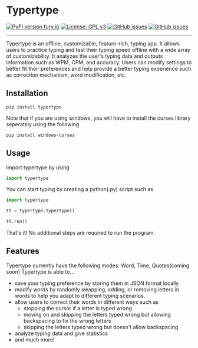 # Typertype
[![PyPI version fury.io](https://badge.fury.io/py/typertype.svg)](https://pypi.python.org/pypi/typertype/) [![License: GPL v3](https://img.shields.io/badge/License-GPLv3-blue.svg)](https://www.gnu.org/licenses/gpl-3.0) [![GitHub issues](https://img.shields.io/github/issues/StephenXie/Typertype)](https://GitHub.com/StephenXie/Typertype/issues/) [![GitHub issues](https://img.shields.io/github/issues-closed/StephenXie/Typertype)](https://github.com/StephenXie/Typertype/issues?q=is%3Aissue+is%3Aclosed)
***
Typertype is an offline, customizable, feature-rich, typing app. It allows users to practice typing and test their typing speed offline with a wide array of customizability. It
analyzes the user's typing data and outputs information such as WPM, CPM, and accuracy. Users can modify settings
to better fit their preferences and help provide a better typing experience such as correction mechanism, word
modification, etc.  

## Installation
```
pip install typertype
```
Note that if you are using windows, you will have to install the curses library seperately using the following
```
pip install windows-curses
```

## Usage
Import typertype by using
```python
import typertype
```
You can start typing by creating a python(.py) script such as
```python
import typertype

tt = typertype.Typertype()

tt.run()
```

That's it! No additional steps are required to run the program.

## Features
Typertype currently have the following modes: Word, Time, Quotes(coming soon)
Typertype is able to...

- save your typing preference by storing them in JSON format locally
- modify words by randomly swapping, adding, or removing letters in words to help you adapt to different typing scenarios.
- allow users to correct their words in different ways such as
  - stopping the cursor if a letter is typed wrong
  - moving on and skipping the letters typed wrong but allowing backspacing to fix the wrong letters
  - skipping the letters typed wrong but doesn't allow backspacing
- analyze typing data and give statistics
- and much more!
